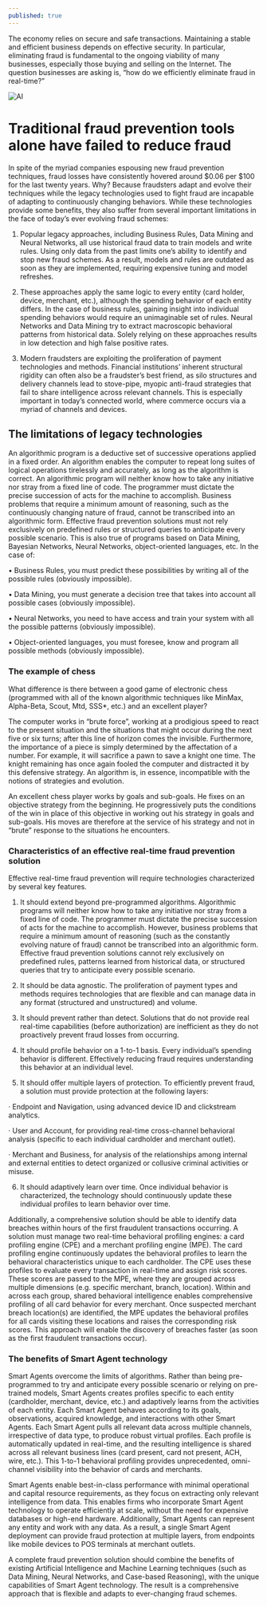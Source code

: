 ```yaml
---
published: true
---
```

The economy relies on secure and safe transactions. Maintaining a stable and efficient business depends on effective security. In particular, eliminating fraud is fundamental to the ongoing viability of many businesses, especially those buying and selling on the Internet. The question businesses are asking is, “how do we efficiently eliminate fraud in real-time?”

![AI]({{site.baseurl}}/_posts/shutterstock_333070532-1200x847.jpg)


# **Traditional fraud prevention tools alone have failed to reduce fraud**

In spite of the myriad companies espousing new fraud prevention techniques, fraud losses have consistently hovered around $0.06 per $100 for the last twenty years. Why? Because fraudsters adapt and evolve their techniques while the legacy technologies used to fight fraud are incapable of adapting to continuously changing behaviors. While these technologies provide some benefits, they also suffer from several important limitations in the face of today’s ever evolving fraud schemes:

1. Popular legacy approaches, including Business Rules, Data Mining and Neural Networks, all use historical fraud data to train models and write rules. Using only data from the past limits one’s ability to identify and stop new fraud schemes. As a result, models and rules are outdated as soon as they are implemented, requiring expensive tuning and model refreshes.

2. These approaches apply the same logic to every entity (card holder, device, merchant, etc.), although the spending behavior of each entity differs. In the case of business rules, gaining insight into individual spending behaviors would require an unimaginable set of rules. Neural Networks and Data Mining try to extract macroscopic behavioral patterns from historical data. Solely relying on these approaches results in low detection and high false positive rates.

3. Modern fraudsters are exploiting the proliferation of payment technologies and methods. Financial institutions’ inherent structural rigidity can often also be a fraudster’s best friend, as silo structures and delivery channels lead to stove-pipe, myopic anti-fraud strategies that fail to share intelligence across relevant channels. This is especially important in today’s connected world, where commerce occurs via a myriad of channels and devices.

## **The limitations of legacy technologies**

An algorithmic program is a deductive set of successive operations applied in a fixed order. An algorithm enables the computer to repeat long suites of logical operations tirelessly and accurately, as long as the algorithm is correct. An algorithmic program will neither know how to take any initiative nor stray from a fixed line of code. The programmer must dictate the precise succession of acts for the machine to accomplish. Business problems that require a minimum amount of reasoning, such as the continuously changing nature of fraud, cannot be transcribed into an algorithmic form. Effective fraud prevention solutions must not rely exclusively on predefined rules or structured queries to anticipate every possible scenario. This is also true of programs based on Data Mining, Bayesian Networks, Neural Networks, object-oriented languages, etc. In the case of:

• Business Rules, you must predict these possibilities by writing all of the possible rules (obviously impossible).

• Data Mining, you must generate a decision tree that takes into account all possible cases (obviously impossible).

• Neural Networks, you need to have access and train your system with all the possible patterns (obviously impossible).

• Object-oriented languages, you must foresee, know and program all possible methods (obviously impossible).

### **The example of chess**

What difference is there between a good game of electronic chess (programmed with all of the known algorithmic techniques like MinMax, Alpha-Beta, Scout, Mtd, SSS*, etc.) and an excellent player?

The computer works in “brute force”, working at a prodigious speed to react to the present situation and the situations that might occur during the next five or six turns; after this line of horizon comes the invisible. Furthermore, the importance of a piece is simply determined by the affectation of a number. For example, it will sacrifice a pawn to save a knight one time. The knight remaining has once again fooled the computer and distracted it by this defensive strategy. An algorithm is, in essence, incompatible with the notions of strategies and evolution.

An excellent chess player works by goals and sub-goals. He fixes on an objective strategy from the beginning. He progressively puts the conditions of the win in place of this objective in working out his strategy in goals and sub-goals. His moves are therefore at the service of his strategy and not in “brute” response to the situations he encounters.

### **Characteristics of an effective real-time fraud prevention solution**

Effective real-time fraud prevention will require technologies characterized by several key features.

1. It should extend beyond pre-programmed algorithms. Algorithmic programs will neither know how to take any initiative nor stray from a fixed line of code. The programmer must dictate the precise succession of acts for the machine to accomplish. However, business problems that require a minimum amount of reasoning (such as the constantly evolving nature of fraud) cannot be transcribed into an algorithmic form. Effective fraud prevention solutions cannot rely exclusively on predefined rules, patterns learned from historical data, or structured queries that try to anticipate every possible scenario.

2. It should be data agnostic. The proliferation of payment types and methods requires technologies that are flexible and can manage data in any format (structured and unstructured) and volume.

3. It should prevent rather than detect. Solutions that do not provide real real-time capabilities (before authorization) are inefficient as they do not proactively prevent fraud losses from occurring.

4. It should profile behavior on a 1-to-1 basis. Every individual’s spending behavior is different. Effectively reducing fraud requires understanding this behavior at an individual level.

5. It should offer multiple layers of protection. To efficiently prevent fraud, a solution must provide protection at the following layers:

· Endpoint and Navigation, using advanced device ID and clickstream analytics.

· User and Account, for providing real-time cross-channel behavioral analysis (specific to each individual cardholder and merchant outlet).

· Merchant and Business, for analysis of the relationships among internal and external entities to detect organized or collusive criminal activities or misuse.

6. It should adaptively learn over time. Once individual behavior is characterized, the technology should continuously update these individual profiles to learn behavior over time.

Additionally, a comprehensive solution should be able to identify data breaches within hours of the first fraudulent transactions occurring. A solution must manage two real-time behavioral profiling engines: a card profiling engine (CPE) and a merchant profiling engine (MPE). The card profiling engine continuously updates the behavioral profiles to learn the behavioral characteristics unique to each cardholder. The CPE uses these profiles to evaluate every transaction in real-time and assign risk scores. These scores are passed to the MPE, where they are grouped across multiple dimensions (e.g. specific merchant, branch, location). Within and across each group, shared behavioral intelligence enables comprehensive profiling of all card behavior for every merchant. Once suspected merchant breach location(s) are identified, the MPE updates the behavioral profiles for all cards visiting these locations and raises the corresponding risk scores. This approach will enable the discovery of breaches faster (as soon as the first fraudulent transactions occur).

### **The benefits of Smart Agent technology**

Smart Agents overcome the limits of algorithms. Rather than being pre-programmed to try and anticipate every possible scenario or relying on pre-trained models, Smart Agents creates profiles specific to each entity (cardholder, merchant, device, etc.) and adaptively learns from the activities of each entity. Each Smart Agent behaves according to its goals, observations, acquired knowledge, and interactions with other Smart Agents. Each Smart Agent pulls all relevant data across multiple channels, irrespective of data type, to produce robust virtual profiles. Each profile is automatically updated in real-time, and the resulting intelligence is shared across all relevant business lines (card present, card not present, ACH, wire, etc.). This 1-to-1 behavioral profiling provides unprecedented, omni-channel visibility into the behavior of cards and merchants.

Smart Agents enable best-in-class performance with minimal operational and capital resource requirements, as they focus on extracting only relevant intelligence from data. This enables firms who incorporate Smart Agent technology to operate efficiently at scale, without the need for expensive databases or high-end hardware. Additionally, Smart Agents can represent any entity and work with any data. As a result, a single Smart Agent deployment can provide fraud protection at multiple layers, from endpoints like mobile devices to POS terminals at merchant outlets.

A complete fraud prevention solution should combine the benefits of existing Artificial Intelligence and Machine Learning techniques (such as Data Mining, Neural Networks, and Case-based Reasoning), with the unique capabilities of Smart Agent technology. The result is a comprehensive approach that is flexible and adapts to ever-changing fraud schemes.
